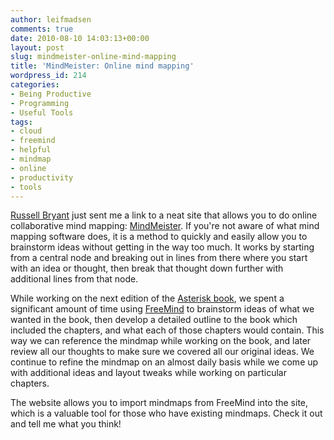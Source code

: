 ```yaml
---
author: leifmadsen
comments: true
date: 2010-08-10 14:03:13+00:00
layout: post
slug: mindmeister-online-mind-mapping
title: 'MindMeister: Online mind mapping'
wordpress_id: 214
categories:
- Being Productive
- Programming
- Useful Tools
tags:
- cloud
- freemind
- helpful
- mindmap
- online
- productivity
- tools
---
```


[Russell Bryant](http://www.russellbryant.net/) just sent me a link to a neat site that allows you to do online collaborative mind mapping: [MindMeister](http://www.mindmeister.com/). If you're not aware of what mind mapping software does, it is a method to quickly and easily allow you to brainstorm ideas without getting in the way too much. It works by starting from a central node and breaking out in lines from there where you start with an idea or thought, then break that thought down further with additional lines from that node.

While working on the next edition of the [Asterisk book](http://www.asteriskdocs.org), we spent a significant amount of time using [FreeMind](http://freemind.sourceforge.net/wiki/index.php/Main_Page) to brainstorm ideas of what we wanted in the book, then develop a detailed outline to the book which included the chapters, and what each of those chapters would contain. This way we can reference the mindmap while working on the book, and later review all our thoughts to make sure we covered all our original ideas. We continue to refine the mindmap on an almost daily basis while we come up with additional ideas and layout tweaks while working on particular chapters.

The website allows you to import mindmaps from FreeMind into the site, which is a valuable tool for those who have existing mindmaps. Check it out and tell me what you think!
